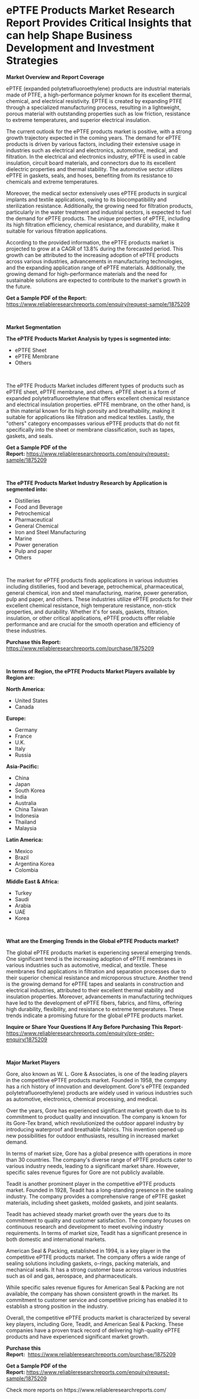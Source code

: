<p><h1>ePTFE Products Market Research Report Provides Critical Insights that can help Shape Business Development and Investment Strategies</h1></p><p><strong>Market Overview and Report Coverage</strong></p>
<p><p>ePTFE (expanded polytetrafluoroethylene) products are industrial materials made of PTFE, a high-performance polymer known for its excellent thermal, chemical, and electrical resistivity. EPTFE is created by expanding PTFE through a specialized manufacturing process, resulting in a lightweight, porous material with outstanding properties such as low friction, resistance to extreme temperatures, and superior electrical insulation.</p><p>The current outlook for the ePTFE products market is positive, with a strong growth trajectory expected in the coming years. The demand for ePTFE products is driven by various factors, including their extensive usage in industries such as electrical and electronics, automotive, medical, and filtration. In the electrical and electronics industry, ePTFE is used in cable insulation, circuit board materials, and connectors due to its excellent dielectric properties and thermal stability. The automotive sector utilizes ePTFE in gaskets, seals, and hoses, benefiting from its resistance to chemicals and extreme temperatures.</p><p>Moreover, the medical sector extensively uses ePTFE products in surgical implants and textile applications, owing to its biocompatibility and sterilization resistance. Additionally, the growing need for filtration products, particularly in the water treatment and industrial sectors, is expected to fuel the demand for ePTFE products. The unique properties of ePTFE, including its high filtration efficiency, chemical resistance, and durability, make it suitable for various filtration applications.</p><p>According to the provided information, the ePTFE products market is projected to grow at a CAGR of 13.8% during the forecasted period. This growth can be attributed to the increasing adoption of ePTFE products across various industries, advancements in manufacturing technologies, and the expanding application range of ePTFE materials. Additionally, the growing demand for high-performance materials and the need for sustainable solutions are expected to contribute to the market's growth in the future.</p></p>
<p><strong>Get a Sample PDF of the Report:</strong> <a href="https://www.reliableresearchreports.com/enquiry/request-sample/1875209">https://www.reliableresearchreports.com/enquiry/request-sample/1875209</a></p>
<p>&nbsp;</p>
<p><strong>Market Segmentation</strong></p>
<p><strong>The ePTFE Products Market Analysis by types is segmented into:</strong></p>
<p><ul><li>ePTFE Sheet</li><li>ePTFE Membrane</li><li>Others</li></ul></p>
<p>&nbsp;</p>
<p><p>The ePTFE Products Market includes different types of products such as ePTFE sheet, ePTFE membrane, and others. ePTFE sheet is a form of expanded polytetrafluoroethylene that offers excellent chemical resistance and electrical insulation properties. ePTFE membrane, on the other hand, is a thin material known for its high porosity and breathability, making it suitable for applications like filtration and medical textiles. Lastly, the "others" category encompasses various ePTFE products that do not fit specifically into the sheet or membrane classification, such as tapes, gaskets, and seals.</p></p>
<p><strong>Get a Sample PDF of the Report:</strong>&nbsp;<a href="https://www.reliableresearchreports.com/enquiry/request-sample/1875209">https://www.reliableresearchreports.com/enquiry/request-sample/1875209</a></p>
<p>&nbsp;</p>
<p><strong>The ePTFE Products Market Industry Research by Application is segmented into:</strong></p>
<p><ul><li>Distilleries</li><li>Food and Beverage</li><li>Petrochemical</li><li>Pharmaceutical</li><li>General Chemical</li><li>Iron and Steel Manufacturing</li><li>Marine</li><li>Power generation</li><li>Pulp and paper</li><li>Others</li></ul></p>
<p>&nbsp;</p>
<p><p>The market for ePTFE products finds applications in various industries including distilleries, food and beverage, petrochemical, pharmaceutical, general chemical, iron and steel manufacturing, marine, power generation, pulp and paper, and others. These industries utilize ePTFE products for their excellent chemical resistance, high temperature resistance, non-stick properties, and durability. Whether it's for seals, gaskets, filtration, insulation, or other critical applications, ePTFE products offer reliable performance and are crucial for the smooth operation and efficiency of these industries.</p></p>
<p><strong>Purchase this Report:</strong>&nbsp; <a href="https://www.reliableresearchreports.com/purchase/1875209">https://www.reliableresearchreports.com/purchase/1875209</a></p>
<p>&nbsp;</p>
<p><strong>In terms of Region, the ePTFE Products Market Players available by Region are:</strong></p>
<p>
    <p> <strong> North America: </strong>
        <ul>
            <li>United States</li>
            <li>Canada</li>
        </ul>
        </p> 
    <p> <strong> Europe: </strong>
        <ul>
            <li>Germany</li>
            <li>France</li>
            <li>U.K.</li>
            <li>Italy</li>
            <li>Russia</li>
        </ul>
        </p> 
    <p> <strong> Asia-Pacific: </strong>
        <ul>
            <li>China</li>
            <li>Japan</li>
            <li>South Korea</li>
            <li>India</li>
            <li>Australia</li>
            <li>China Taiwan</li>
            <li>Indonesia</li>
            <li>Thailand</li>
            <li>Malaysia</li>
        </ul>
        </p> 
    <p> <strong> Latin America: </strong>
        <ul>
            <li>Mexico</li>
            <li>Brazil</li>
            <li>Argentina Korea</li>
            <li>Colombia</li>
        </ul>
        </p> 
    <p> <strong> Middle East & Africa: </strong>
        <ul>
            <li>Turkey</li>
            <li>Saudi</li>
            <li>Arabia</li>
            <li>UAE</li>
            <li>Korea</li>
        </ul>
    </p>
    </p>
<p>&nbsp;</p>
<p><strong>What are the Emerging Trends in the Global ePTFE Products market?</strong></p>
<p><p>The global ePTFE products market is experiencing several emerging trends. One significant trend is the increasing adoption of ePTFE membranes in various industries such as automotive, medical, and textile. These membranes find applications in filtration and separation processes due to their superior chemical resistance and microporous structure. Another trend is the growing demand for ePTFE tapes and sealants in construction and electrical industries, attributed to their excellent thermal stability and insulation properties. Moreover, advancements in manufacturing techniques have led to the development of ePTFE fibers, fabrics, and films, offering high durability, flexibility, and resistance to extreme temperatures. These trends indicate a promising future for the global ePTFE products market.</p></p>
<p><strong>Inquire or Share Your Questions If Any Before Purchasing This Report</strong>- <a href="https://www.reliableresearchreports.com/enquiry/pre-order-enquiry/1875209">https://www.reliableresearchreports.com/enquiry/pre-order-enquiry/1875209</a></p>
<p>&nbsp;</p>
<p><strong>Major Market Players</strong></p>
<p><p>Gore, also known as W. L. Gore & Associates, is one of the leading players in the competitive ePTFE products market. Founded in 1958, the company has a rich history of innovation and development. Gore's ePTFE (expanded polytetrafluoroethylene) products are widely used in various industries such as automotive, electronics, chemical processing, and medical.</p><p>Over the years, Gore has experienced significant market growth due to its commitment to product quality and innovation. The company is known for its Gore-Tex brand, which revolutionized the outdoor apparel industry by introducing waterproof and breathable fabrics. This invention opened up new possibilities for outdoor enthusiasts, resulting in increased market demand.</p><p>In terms of market size, Gore has a global presence with operations in more than 30 countries. The company's diverse range of ePTFE products cater to various industry needs, leading to a significant market share. However, specific sales revenue figures for Gore are not publicly available.</p><p>Teadit is another prominent player in the competitive ePTFE products market. Founded in 1928, Teadit has a long-standing presence in the sealing industry. The company provides a comprehensive range of ePTFE gasket materials, including sheet gaskets, molded gaskets, and joint sealants.</p><p>Teadit has achieved steady market growth over the years due to its commitment to quality and customer satisfaction. The company focuses on continuous research and development to meet evolving industry requirements. In terms of market size, Teadit has a significant presence in both domestic and international markets.</p><p>American Seal & Packing, established in 1994, is a key player in the competitive ePTFE products market. The company offers a wide range of sealing solutions including gaskets, o-rings, packing materials, and mechanical seals. It has a strong customer base across various industries such as oil and gas, aerospace, and pharmaceuticals.</p><p>While specific sales revenue figures for American Seal & Packing are not available, the company has shown consistent growth in the market. Its commitment to customer service and competitive pricing has enabled it to establish a strong position in the industry.</p><p>Overall, the competitive ePTFE products market is characterized by several key players, including Gore, Teadit, and American Seal & Packing. These companies have a proven track record of delivering high-quality ePTFE products and have experienced significant market growth.</p></p>
<p><strong>Purchase this Report:</strong>&nbsp;&nbsp;<a href="https://www.reliableresearchreports.com/purchase/1875209">https://www.reliableresearchreports.com/purchase/1875209</a></p>
<p></p>
<p><strong>Get a Sample PDF of the Report:</strong>&nbsp;<a href="https://www.reliableresearchreports.com/enquiry/request-sample/1875209">https://www.reliableresearchreports.com/enquiry/request-sample/1875209</a></p>
<p>Check more reports on https://www.reliableresearchreports.com/</p>